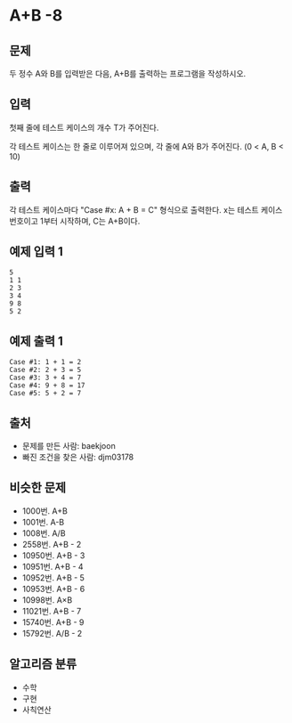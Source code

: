 # A+B -8

## 문제
두 정수 A와 B를 입력받은 다음, A+B를 출력하는 프로그램을 작성하시오.

## 입력
첫째 줄에 테스트 케이스의 개수 T가 주어진다.

각 테스트 케이스는 한 줄로 이루어져 있으며, 각 줄에 A와 B가 주어진다. (0 < A, B < 10)

## 출력
각 테스트 케이스마다 "Case #x: A + B = C" 형식으로 출력한다. x는 테스트 케이스 번호이고 1부터 시작하며, C는 A+B이다.

## 예제 입력 1 
```
5
1 1
2 3
3 4
9 8
5 2
```
## 예제 출력 1 
```
Case #1: 1 + 1 = 2
Case #2: 2 + 3 = 5
Case #3: 3 + 4 = 7
Case #4: 9 + 8 = 17
Case #5: 5 + 2 = 7
```
## 출처
* 문제를 만든 사람: baekjoon
* 빠진 조건을 찾은 사람: djm03178
## 비슷한 문제
* 1000번. A+B
* 1001번. A-B
* 1008번. A/B
* 2558번. A+B - 2
* 10950번. A+B - 3
* 10951번. A+B - 4
* 10952번. A+B - 5
* 10953번. A+B - 6
* 10998번. A×B
* 11021번. A+B - 7
* 15740번. A+B - 9
* 15792번. A/B - 2
## 알고리즘 분류
* 수학
* 구현
* 사칙연산